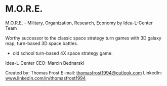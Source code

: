# M.O.R.E.
M.O.R.E. - Military, Organization, Research, Economy
by Idea-L-Center Team

Worthy successor to the classic space strategy turn games with 3D galaxy map, turn-based 3D space battles.
 - old school turn-based 4X space strategy game.


Idea-L-Center CEO: Marcin Bednarski


Created by: Thomas Frost
E-mail: thomasfrost1994@outlook.com
LinkedIn: www.linkedin.com/in/thomasfrost1994
